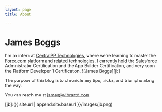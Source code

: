 ```yaml
---
layout: page 
title: About

---
```


# James Boggs

I'm an intern at [CentralPP Technologies](http://centralapptechnologies.com/), where we're learning to master the [Force.com](https://www.salesforce.com/) platform and related technologies. I currently hold the Salesforce Administrator Certification and the App Builder Certification, and very soon the Platform Developer 1 Certification. ![James Boggs][jb]

The purpose of this blog is to chronicle any tips, tricks, and triumphs along the way.

You can reach me at [james@vibrantd.com](mailto:james@vibrantd.com).

[jb]:({{ site.url | append:site.baseurl }}/images/jb.png)
